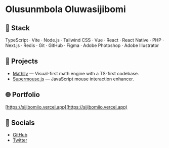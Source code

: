 # Olusunmbola Oluwasijibomi

## 🌟 Stack
TypeScript · Vite · Node.js · Tailwind CSS · Vue · React · React Native · PHP · Next.js · Redis · Git · GitHub · Figma · Adobe Photoshop · Adobe Illustrator 

## 🚀 Projects
- [Mathlly](https://github.com/Whitestar14/mathlly) — Visual-first math engine with a TS-first codebase.
- [Supermouse.js](https://github.com/Whitestar14/supermouse.js) — JavaScript mouse interaction enhancer.

## 🌐 Portfolio
[https://sijibomiio.vercel.app](https://sijibomiio.vercel.app)

## 📱 Socials
- [GitHub](https://github.com/Whitestar14)
- [Twitter](https://twitter.com/xijibomi)
